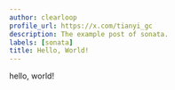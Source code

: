 ```yaml
---
author: clearloop
profile_url: https://x.com/tianyi_gc
description: The example post of sonata.
labels: [sonata]
title: Hello, World!
---
```


hello, world!
